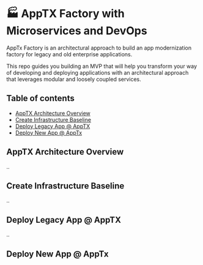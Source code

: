 # :factory: AppTX Factory with Microservices and DevOps

AppTx Factory is an architectural approach to build an app modernization factory for legacy and old enterprise applications. 

This repo guides you building an MVP that will help you transform your way of developing and deploying applications with an architectural approach that leverages modular and loosely coupled services.

## Table of contents
* [AppTX Architecture Overview](#apptx-architecture-overview)
* [Create Infrastructure Baseline](#create-infrastructure-baseline)
* [Deploy Legacy App @ AppTX](#deploy-legacy-app-@-apptx)
* [Deploy New App @ AppTx](#deploy-new-app-@-apptx)

## AppTX Architecture Overview

..

## Create Infrastructure Baseline

..

## Deploy Legacy App @ AppTX

..

## Deploy New App @ AppTx
